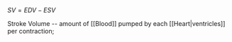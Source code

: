 $SV = EDV - ESV$

Stroke Volume -- amount of [[Blood]] pumped by each [[Heart|ventricles]] per contraction; 